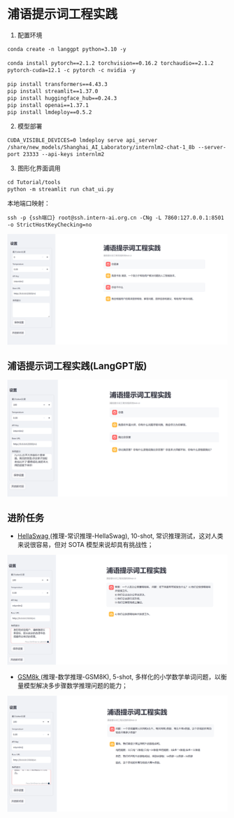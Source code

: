 # 浦语提示词工程实践



1. 配置环境

```
conda create -n langgpt python=3.10 -y

conda install pytorch==2.1.2 torchvision==0.16.2 torchaudio==2.1.2 pytorch-cuda=12.1 -c pytorch -c nvidia -y

pip install transformers==4.43.3
pip install streamlit==1.37.0
pip install huggingface_hub==0.24.3
pip install openai==1.37.1
pip install lmdeploy==0.5.2
```



2. 模型部署

```
CUDA_VISIBLE_DEVICES=0 lmdeploy serve api_server /share/new_models/Shanghai_AI_Laboratory/internlm2-chat-1_8b --server-port 23333 --api-keys internlm2
```



3. 图形化界面调用

```
cd Tutorial/tools
python -m streamlit run chat_ui.py
```

本地端口映射：

```
ssh -p {ssh端口} root@ssh.intern-ai.org.cn -CNg -L 7860:127.0.0.1:8501 -o StrictHostKeyChecking=no
```

![image-20240916131739359](../image/image-20240916131739359.png)



## 浦语提示词工程实践(LangGPT版)

![image-20240916141256092](../image/image-20240916141256092.png)



## 进阶任务

- [HellaSwag ](https://arxiv.org/abs/1905.07830)(推理-常识推理-HellaSwag), 10-shot, 常识推理测试，这对人类来说很容易，但对 SOTA 模型来说却具有挑战性；

![image-20240916142549580](../image/image-20240916142549580.png)

- [GSM8k ](https://arxiv.org/abs/2110.14168)(推理-数学推理-GSM8K), 5-shot, 多样化的小学数学单词问题，以衡量模型解决多步骤数学推理问题的能力；

![image-20240916142101406](../image/image-20240916142101406.png)